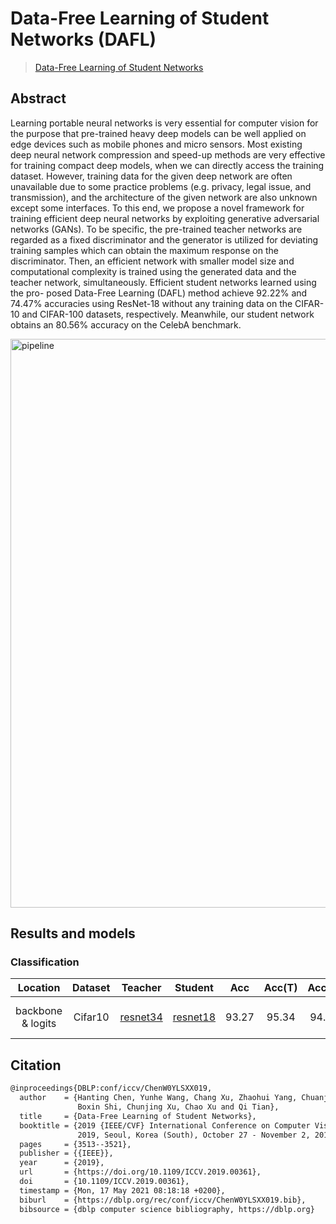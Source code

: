 # Data-Free Learning of Student Networks (DAFL)

> [Data-Free Learning of Student Networks](https://doi.org/10.1109/ICCV.2019.00361)

<!-- [ALGORITHM] -->

## Abstract

Learning portable neural networks is very essential for computer vision for the purpose that pre-trained heavy deep models can be well applied on edge devices such as mobile phones and micro sensors. Most existing deep neural network compression and speed-up methods are very effective for training compact deep models, when we can directly access the training dataset. However, training data for the given deep network are often unavailable due to some practice problems (e.g. privacy, legal issue, and transmission), and the architecture of the given network are also unknown except some interfaces. To this end, we propose a novel framework for training efficient deep neural networks by exploiting generative adversarial networks (GANs). To be specific, the pre-trained teacher networks are regarded as a fixed discriminator and the generator is utilized for deviating training samples which can obtain the maximum response on the discriminator. Then, an efficient network with smaller model size and computational complexity is trained using the generated data and the teacher network, simultaneously. Efficient student networks learned using the pro- posed Data-Free Learning (DAFL) method achieve 92.22% and 74.47% accuracies using ResNet-18 without any training data on the CIFAR-10 and CIFAR-100 datasets, respectively. Meanwhile, our student network obtains an 80.56% accuracy on the CelebA benchmark.

<img width="910" alt="pipeline" src="https://user-images.githubusercontent.com/88702197/187423163-b34896fc-8516-403b-acd7-4c0b8e43af5b.png">


## Results and models

### Classification

|     Location      | Dataset |                                                     Teacher                                                     |                                                     Student                                                     |  Acc  | Acc(T) | Acc(S) |                           Config                            | Download                                                                                                                                                                                                                                                                                                                                                                                  |
| :---------------: | :-----: | :-------------------------------------------------------------------------------------------------------------: | :-------------------------------------------------------------------------------------------------------------: | :---: | :----: | :----: | :---------------------------------------------------------: | :---------------------------------------------------------------------------------------------------------------------------------------------------------------------------------------------------------------------------------------------------------------------------------------------------------------------------------------------------------------------------------------- |
| backbone & logits | Cifar10 | [resnet34](https://github.com/open-mmlab/mmclassification/blob/master/configs/resnet/resnet34_8xb16_cifar10.py) | [resnet18](https://github.com/open-mmlab/mmclassification/blob/master/configs/resnet/resnet18_8xb16_cifar10.py) | 93.27 | 95.34  | 94.82  | [config](./dafl_logits_resnet34_resnet18_8xb256_cifar10.py) | [teacher](https://download.openmmlab.com/mmclassification/v0/resnet/resnet34_b16x8_cifar10_20210528-a8aa36a6.pth) \|[model](https://download.openmmlab.com/mmrazor/v1/DAFL/dafl_logits_resnet34_resnet18_8xb256_cifar10_20220815_202654-67142167.pth) \| [log](https://download.openmmlab.com/mmrazor/v1/DAFL/dafl_logits_resnet34_resnet18_8xb256_cifar10_20220815_202654-67142167.json) |

## Citation

```latex
@inproceedings{DBLP:conf/iccv/ChenW0YLSXX019,
  author    = {Hanting Chen, Yunhe Wang, Chang Xu, Zhaohui Yang, Chuanjian Liu,
               Boxin Shi, Chunjing Xu, Chao Xu and Qi Tian},
  title     = {Data-Free Learning of Student Networks},
  booktitle = {2019 {IEEE/CVF} International Conference on Computer Vision, {ICCV}
               2019, Seoul, Korea (South), October 27 - November 2, 2019},
  pages     = {3513--3521},
  publisher = {{IEEE}},
  year      = {2019},
  url       = {https://doi.org/10.1109/ICCV.2019.00361},
  doi       = {10.1109/ICCV.2019.00361},
  timestamp = {Mon, 17 May 2021 08:18:18 +0200},
  biburl    = {https://dblp.org/rec/conf/iccv/ChenW0YLSXX019.bib},
  bibsource = {dblp computer science bibliography, https://dblp.org}
```
